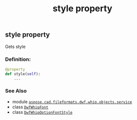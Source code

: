 ﻿---
title: style property
second_title: Aspose.CAD for Python via .NET API References
description: 
type: docs
weight: 120
url: /aspose.cad.fileformats.dwf.whip.objects.service/dwfwhipfont/style/
is_root: false
---

## style property


Gets style
### Definition:
```python
@property
def style(self):
    ...
```

### See Also
* module [`aspose.cad.fileformats.dwf.whip.objects.service`](../../)
* class [`DwfWhipFont`](/cad/python-net/aspose.cad.fileformats.dwf.whip.objects.service/dwfwhipfont)
* class [`DwfWhipOptionFontStyle`](/cad/python-net/aspose.cad.fileformats.dwf.whip.objects.service.font/dwfwhipoptionfontstyle)
